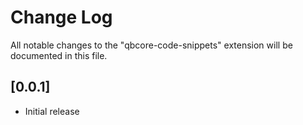 # Change Log

All notable changes to the "qbcore-code-snippets" extension will be documented in this file.

## [0.0.1]

- Initial release
